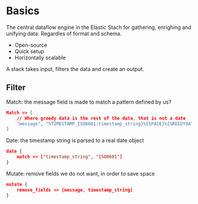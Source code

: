 # Basics

The central dataflow engine in the Elastic Stach for gathering, enrighing and unifying data. Regardles of format and schema.

* Open-source
* Quick setup
* Horizontally scalable

A stack takes input, filters the data and create an output.

## Filter

Match: the message field is made to match a pattern defined by us?
```JSON
Match => [
    // Where greedy data is the rest of the data, that is not a date
    "message", "%TIMESTAMP_ISO8601:timestamp_string}%{SPACE}%{GREEDYDATA:line}"
]
```

Date: the timestamp string is parsed to a real date object
```JSON
date {
    match => ["timestamp_string", "ISO8601"]
}
```

Mutate: remove fields we do not want, in order to save space 

```JSON
mutate {
    remove_fields => [message, timestamp_string]
}
```